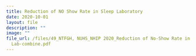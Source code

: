 ```yaml
---
title: Reduction of NO Show Rate in Sleep Laboratory
date: 2020-10-01
layout: file
description: ""
image: ""
file_url: /files/49_NTFGH, NUHS_NHIP 2020_Reduction of No-Show Rate in Sleep
  Lab-combine.pdf
---
```

